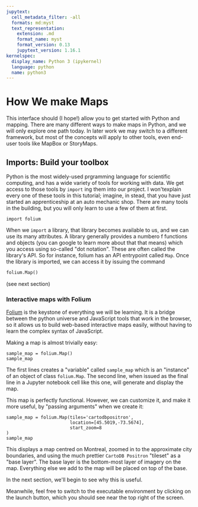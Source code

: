 ```yaml
---
jupytext:
  cell_metadata_filter: -all
  formats: md:myst
  text_representation:
    extension: .md
    format_name: myst
    format_version: 0.13
    jupytext_version: 1.16.1
kernelspec:
  display_name: Python 3 (ipykernel)
  language: python
  name: python3
---
```


# How We make Maps

This interface should (I hope!) allow you to get started with Python and mapping.  There are many different ways to make maps in Python, and we will only explore one path today. In later work we may switch to a different framework, but most of the concepts will apply to other tools, even end-user tools like MapBox or StoryMaps. 

## Imports: Build your toolbox

Python is the most widely-used prgramming language for scientific computing, and has a wide variety of tools for working with data. We get access to those tools by `import` ing them into our project. I won'texplain every one of these tools in this tutorial; imagine, in stead, that you have just started an apprenticeship at an auto mechanic shop.  There are many tools in the building, but you will only learn to use a few of them at first. 

```{code-cell} 
import folium
```
When we `import` a library, that library becomes available to us, and we can use its many attributes. A library generally provides a numbero f functions and objects (you can google to learn more about that that means) which you access using so-called "dot notation". These are often called the library's API. So for instance, folium has an API entrypoint called `Map`. Once the library is imported, we can access it by issuing the command

``` python
folium.Map()
```

(see next section)

### Interactive maps with Folium

[Folium](https://python-visualization.github.io/folium/latest/index.html) is the keystone of everything we will be learning.  It is a bridge between the python universe and JavaScript tools that work in the browser, so it allows us to build web-based interactive maps easily, without having to learn the complex syntax of JavaScript. 

Making a map is almost trivially easy:

```{code-cell}
sample_map = folium.Map()
sample_map
```
The first lines creates a "variable" called `sample_map` which is an "instance" of an object of class `folium.Map`. The second line, when issued as the final line in a Jupyter notebook cell like this one, will generate and display the map. 

This map is perfectly functional.  However, we can customize it, and make it more useful, by "passing arguments" when we create it:

```{code-cell}
sample_map = folium.Map(tiles='cartodbpositron',
                        location=[45.5019,-73.5674],
                        start_zoom=8
)
sample_map
```

This displays a map centred on Montreal, zoomed in to the approximate city boundaries, and using the much prettier `CartoDB Positron` "tileset" as a "base layer".  The base layer is the bottom-most layer of imagery on the map.  Everything else we add to the map will be placed on top of the base.

In the next section, we'll begin to see why this is useful. 

Meanwhile, feel free to switch to the executable environment by clicking on the launch button, which you should see near the top right of the screen.
